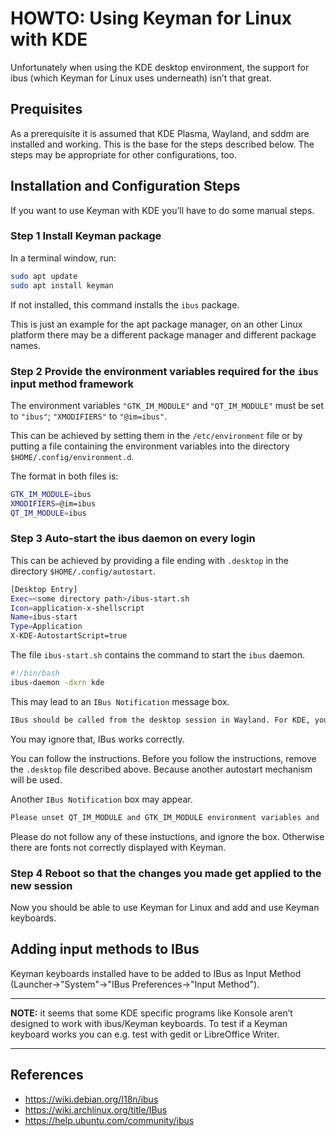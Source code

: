 # HOWTO: Using Keyman for Linux with KDE

Unfortunately when using the KDE desktop environment, the support for ibus (which Keyman for Linux uses underneath) isn’t that great.

## Prequisites
As a prerequisite it is assumed that KDE Plasma, Wayland, and sddm are installed and working. This is the base for the steps described below. The steps may be appropriate for other configurations, too.

## Installation and Configuration Steps
If you want to use Keyman with KDE you’ll have to do some manual
steps.

### Step 1 Install Keyman package
In a terminal window, run:
```bash
sudo apt update
sudo apt install keyman
```
If not installed, this command installs the ``ibus`` package.

This is just an example for the apt package manager, on an other Linux platform there may be a different package manager and different package names.

### Step 2 Provide the environment variables required for the ``ibus`` input method framework

The environment variables ``"GTK_IM_MODULE"`` and ``"QT_IM_MODULE"`` must be set to ``"ibus"``; ``"XMODIFIERS"`` to ``"@im=ibus"``.

This can be achieved by setting them in the ``/etc/environment`` file or by putting a file containing the environment variables into the directory ``$HOME/.config/environment.d``.

The format in both files is:

```bash
GTK_IM_MODULE=ibus
XMODIFIERS=@im=ibus
QT_IM_MODULE=ibus
```

### Step 3 Auto-start the ibus daemon on every login

This can be achieved by providing a file ending with ``.desktop`` in the directory ``$HOME/.config/autostart``.

```bash
[Desktop Entry]
Exec=<some directory path>/ibus-start.sh
Icon=application-x-shellscript
Name=ibus-start
Type=Application
X-KDE-AutostartScript=true
```
The file ``ibus-start.sh`` contains the command to start the ``ibus`` daemon.

```bash
#!/bin/bash
ibus-daemon -dxrn kde
```

This may lead to an ``IBus Notification`` message box.

```bash
IBus should be called from the desktop session in Wayland. For KDE, you can launch 'systemsettings5' utility and go to "Input Devices"->"Virtual Keyboard" icon and select "Ibus Wayland" and click "Apply" button to configure Ibus in Wayland. (...)
```

You may ignore that, IBus works correctly.

You can follow the instructions.
Before you follow the instructions, remove the ``.desktop`` file described above. Because another autostart mechanism will be used.

Another ``IBus Notification`` box may appear.

```bash
Please unset QT_IM_MODULE and GTK_IM_MODULE environment variables and 'ibus-daemon --panel disable' should be executed as a child process of ibus-ui-gtk3 component.
```

Please do not follow any of these instuctions, and ignore the box. Otherwise there are fonts not correctly displayed with Keyman.

### Step 4 Reboot so that the changes you made get applied to the new session

Now you should be able to use Keyman for Linux and add and use Keyman keyboards.

## Adding input methods to IBus

Keyman keyboards installed have to be added to IBus as Input Method (Launcher->"System"->"IBus Preferences->"Input Method").

---
**NOTE:** it seems that some KDE specific programs like Konsole aren’t designed to work with
ibus/Keyman keyboards. To test if a Keyman keyboard works you can e.g. test with gedit or LibreOffice Writer.

---

## References
- https://wiki.debian.org/I18n/ibus
- https://wiki.archlinux.org/title/IBus
- https://help.ubuntu.com/community/ibus